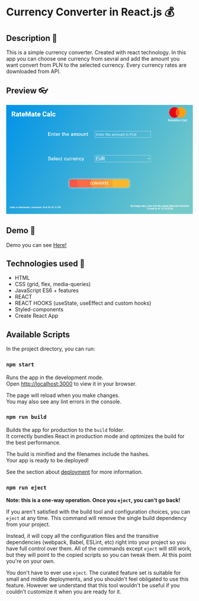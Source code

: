 # Currency Converter in React.js 💰
## Description 📑

This is a simple currency converter. Created with react technology. In this app you can choose one currency from sevral and add the amount you want convert from PLN to the selected currency. Every currency rates are downloaded from API.

## Preview 👓

![GIF how to use this app](/howtouse5.gif)

## Demo 🔨

Demo you can see [Here!](https://code-timothy.github.io/currency-converter-react/)

## Technologies used 📖

* HTML
* CSS (grid, flex, media-queries)
* JavaScript ES6 + features
* REACT 
* REACT HOOKS (useState, useEffect and custom hooks)
* Styled-components
* Create React App

## Available Scripts

In the project directory, you can run:

### `npm start`

Runs the app in the development mode.\
Open [http://localhost:3000](http://localhost:3000) to view it in your browser.

The page will reload when you make changes.\
You may also see any lint errors in the console.

### `npm run build`

Builds the app for production to the `build` folder.\
It correctly bundles React in production mode and optimizes the build for the best performance.

The build is minified and the filenames include the hashes.\
Your app is ready to be deployed!

See the section about [deployment](https://facebook.github.io/create-react-app/docs/deployment) for more information.

### `npm run eject`

**Note: this is a one-way operation. Once you `eject`, you can't go back!**

If you aren't satisfied with the build tool and configuration choices, you can `eject` at any time. This command will remove the single build dependency from your project.

Instead, it will copy all the configuration files and the transitive dependencies (webpack, Babel, ESLint, etc) right into your project so you have full control over them. All of the commands except `eject` will still work, but they will point to the copied scripts so you can tweak them. At this point you're on your own.

You don't have to ever use `eject`. The curated feature set is suitable for small and middle deployments, and you shouldn't feel obligated to use this feature. However we understand that this tool wouldn't be useful if you couldn't customize it when you are ready for it.
